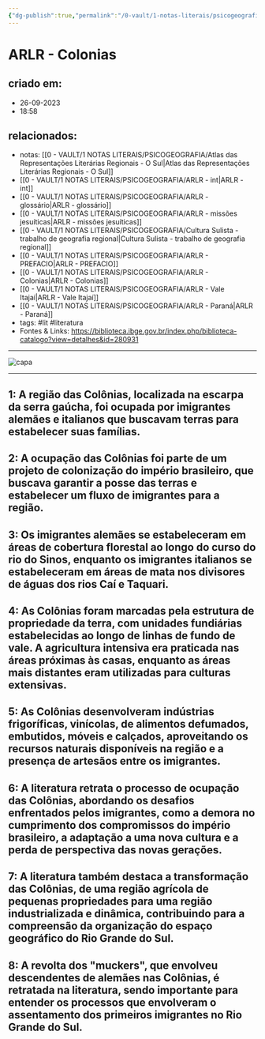```yaml
---
{"dg-publish":true,"permalink":"/0-vault/1-notas-literais/psicogeografia/arlr-colonias/","tags":["lit","literatura"],"dgHomeLink":true,"dgShowLocalGraph":true,"dgShowFileTree":true,"dgEnableSearch":true,"noteIcon":""}
---
```


# ARLR - Colonias

## criado em: 
- 26-09-2023
- 18:58
## relacionados:
- notas: [[0 - VAULT/1 NOTAS LITERAIS/PSICOGEOGRAFIA/Atlas das Representações Literárias Regionais - O Sul\|Atlas das Representações Literárias Regionais - O Sul]]
- [[0 - VAULT/1 NOTAS LITERAIS/PSICOGEOGRAFIA/ARLR - int\|ARLR - int]]
- [[0 - VAULT/1 NOTAS LITERAIS/PSICOGEOGRAFIA/ARLR - glossário\|ARLR - glossário]]
- [[0 - VAULT/1 NOTAS LITERAIS/PSICOGEOGRAFIA/ARLR - missões jesuíticas\|ARLR - missões jesuíticas]]
- [[0 - VAULT/1 NOTAS LITERAIS/PSICOGEOGRAFIA/Cultura Sulista - trabalho de geografia regional\|Cultura Sulista - trabalho de geografia regional]]
- [[0 - VAULT/1 NOTAS LITERAIS/PSICOGEOGRAFIA/ARLR - PREFACIO\|ARLR - PREFACIO]]
- [[0 - VAULT/1 NOTAS LITERAIS/PSICOGEOGRAFIA/ARLR - Colonias\|ARLR - Colonias]]
- [[0 - VAULT/1 NOTAS LITERAIS/PSICOGEOGRAFIA/ARLR - Vale Itajaí\|ARLR - Vale Itajaí]]
- [[0 - VAULT/1 NOTAS LITERAIS/PSICOGEOGRAFIA/ARLR - Paraná\|ARLR - Paraná]]
- tags: #lit #literatura 
- Fontes & Links: https://biblioteca.ibge.gov.br/index.php/biblioteca-catalogo?view=detalhes&id=280931
---

![capa](https://cdn.rcn67.com.br/upload/dn_noticia/2016/11/93525.jpg)

---

## 1: A região das Colônias, localizada na escarpa da serra gaúcha, foi ocupada por imigrantes alemães e italianos que buscavam terras para estabelecer suas famílias.

## 2: A ocupação das Colônias foi parte de um projeto de colonização do império brasileiro, que buscava garantir a posse das terras e estabelecer um fluxo de imigrantes para a região.

## 3: Os imigrantes alemães se estabeleceram em áreas de cobertura florestal ao longo do curso do rio do Sinos, enquanto os imigrantes italianos se estabeleceram em áreas de mata nos divisores de águas dos rios Caí e Taquari.

## 4: As Colônias foram marcadas pela estrutura de propriedade da terra, com unidades fundiárias estabelecidas ao longo de linhas de fundo de vale. A agricultura intensiva era praticada nas áreas próximas às casas, enquanto as áreas mais distantes eram utilizadas para culturas extensivas.

## 5: As Colônias desenvolveram indústrias frigoríficas, vinícolas, de alimentos defumados, embutidos, móveis e calçados, aproveitando os recursos naturais disponíveis na região e a presença de artesãos entre os imigrantes.

## 6: A literatura retrata o processo de ocupação das Colônias, abordando os desafios enfrentados pelos imigrantes, como a demora no cumprimento dos compromissos do império brasileiro, a adaptação a uma nova cultura e a perda de perspectiva das novas gerações.

## 7: A literatura também destaca a transformação das Colônias, de uma região agrícola de pequenas propriedades para uma região industrializada e dinâmica, contribuindo para a compreensão da organização do espaço geográfico do Rio Grande do Sul.

## 8: A revolta dos "muckers", que envolveu descendentes de alemães nas Colônias, é retratada na literatura, sendo importante para entender os processos que envolveram o assentamento dos primeiros imigrantes no Rio Grande do Sul.